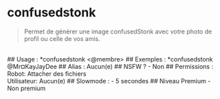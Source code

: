 # confusedstonk

> Permet de générer une image confusedStonk avec votre photo de profil ou celle de vos amis.

<br>
## Usage :
*confusedstonk <@membre>
## Exemples :
*confusedstonk @Mr¤KayJayDee
## Alias :
Aucun(e)
## NSFW ?
- Non
## Permissions :
Robot: Attacher des fichiers
<br>
Utilisateur: Aucun(e)
## Slowmode :
- 5 secondes
## Niveau Premium
- Non premium